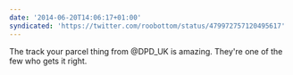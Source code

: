 ```yaml
---
date: '2014-06-20T14:06:17+01:00'
syndicated: 'https://twitter.com/roobottom/status/479972757120495617'
---
```

The track your parcel thing from @DPD_UK is amazing. They're one of the few who gets it right.
